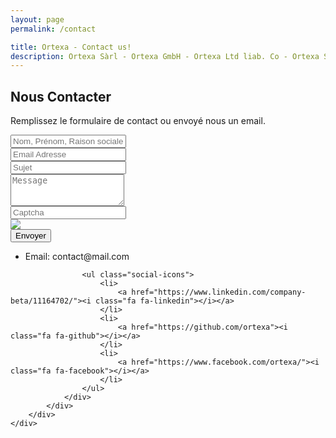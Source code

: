 ```yaml
---
layout: page
permalink: /contact

title: Ortexa - Contact us!
description: Ortexa Sàrl - Ortexa GmbH - Ortexa Ltd liab. Co - Ortexa Sagl
---
```


<!-- Slider Start -->
<section id="global-header">
    <div class="container">
        <div class="row">
            <div class="col-md-12">
                <div class="block">
                    <h1>Nous Contacter</h1>
                    <p>Remplissez le formulaire de contact ou envoyé nous un email.</p>
                </div>
            </div>
        </div>
    </div>
</section>

<!-- contact form start -->
<section id="contact-form">
    <div class="container">
        <div class="row">
            <form name="form" method="post" action="{{site.contact.form.baseurl}}/contactscript.php">
                <div class="col-md-6 col-sm-12">
                    <div class="block">
                        <div class="form-group">
                            <input class="form-control" placeholder="Nom, Prénom, Raison sociale " name="name">
                        </div>
                        <div class="form-group">
                            <input type="email" class="form-control" placeholder="Email Adresse" name="email">
                        </div>
                        <div class="form-group">
                            <input class="form-control" placeholder="Sujet" name="sbjt">
                        </div>
                    </div>
                </div>
                <div class="col-md-6 col-sm-12">
                    <div class="block">
                        <div class="form-group-2">
                            <textarea class="form-control" rows="3" placeholder="Message" name="msg"></textarea>
                        </div>
                        <div class="form-group-3">
                            <input class="form-control" placeholder="Captcha" name="captcha">
                        </div>
                        <div class="form-group-3 left">
                            <img class="form-img" src="{{site.contact.form.baseurl}}/captcha2.php"/>
                        </div>
                        <button class="btn btn-default" type="submit">Envoyer</button>
                    </div>
                </div>
            </form>
        </div>
        <div id="contact-box" class="row">
            <div class="col-md-6 col-sm-12">
                <div class="block">
                    <ul class="address-block">
                        <li>
                            <i class="fa fa-envelope-o"></i>Email: contact@mail.com
                        </li>
                    </ul>

                    <ul class="social-icons">
                        <li>
                            <a href="https://www.linkedin.com/company-beta/11164702/"><i class="fa fa-linkedin"></i></a>
                        </li>
                        <li>
                            <a href="https://github.com/ortexa"><i class="fa fa-github"></i></a>
                        </li>
                        <li>
                            <a href="https://www.facebook.com/ortexa/"><i class="fa fa-facebook"></i></a>
                        </li>
                    </ul>
                </div>
            </div>
        </div>
    </div>
</section>
